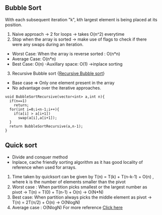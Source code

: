 ## Bubble Sort
With each subsequent iteration "k", kth largest element is being placed at its position. 
1. Naive approach -> 2 for loops -> takes O(n^2) everytime
2. Stop when the array is sorted -> make use of flags to check if there were any swaps during an iteration.
  - Worst Case: When the array is reverse sorted : O(n*n)
  - Average Case: O(n*n)
  - Best Case: O(n)
  -Auxillary space: O(1) ->inplace sorting
  
3. Recursive Bubble sort {[Recursive Bubble sort](https://www.geeksforgeeks.org/recursive-bubble-sort/)}
  - Base case => Only one element present in the array 
  - No advantage over the iterative approaches.
  ```
  void BubbleSortRecursive(vector<int> a,int n){
    if(n==1)
      return;
    for(int i=0;i<n-1;i++){
      if(a[i] > a[i+1])
        swap(a[i],a[i+1]);
    }
    return BubbleSortRecursive(a,n-1);
  }
  ```

## Quick sort
- Divide and conquer method
- Inplace, cache friendly sorting algorithm as it has good locality of reference when used for arrays.
1. Time taken by quicksort can be given by  T(n) = T(k) + T(n-k-1) + O(n) , where k is the number of elements smaller than the pivot
2. Worst case : When partition picks smallest or the largest number as pivot ->  T(n) = T(0) + T(n-1) + O(n)  -> O(N*N)
3. Best case: When partition always picks the middle element as pivot -> T(n) = 2T(n/2) + O(n) -> O(NlogN)
4. Average case : O(NlogN)
For more reference [Click here](https://www.geeksforgeeks.org/quick-sort/)
